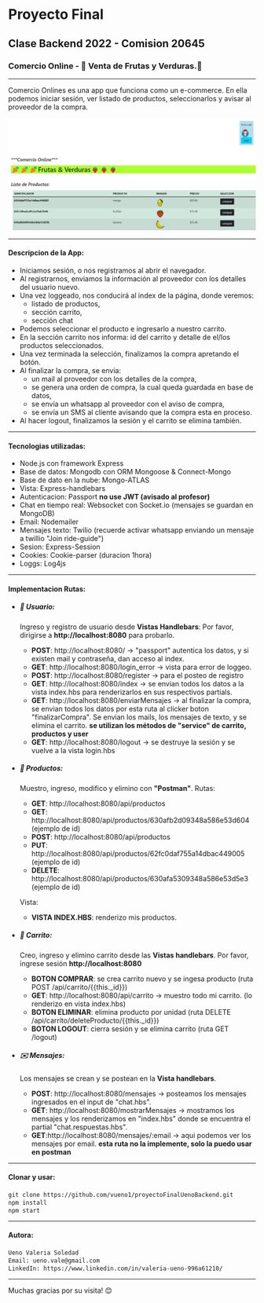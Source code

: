 # Proyecto Final 
## Clase Backend 2022 - Comision 20645

### Comercio Online - :corn: Venta de Frutas y Verduras.:watermelon:
- - -

Comercio Onlines es una app que funciona como un e-commerce. 
En ella podemos iniciar sesión, ver listado de productos, seleccionarlos y avisar al proveedor de la compra. 

[![Watch the video](src/public//index.png)](https://youtu.be/vt5fpE0bzSY)
* * *
#### Descripcion de la App: 
* Iniciamos sesión, o nos registramos al abrir el navegador. 
* Al registrarnos, enviamos la información al proveedor con los detalles del usuario nuevo. 
* Una vez loggeado, nos conducirá al index de la página, donde veremos: 
    - listado de productos,
    - sección carrito,
    - sección chat
* Podemos seleccionar el producto e ingresarlo a nuestro carrito.
* En la sección carrito nos informa: id del carrito y detalle de el/los productos seleccionados.
* Una vez terminada la selección, finalizamos la compra apretando el botón.
* Al finalizar la compra, se envia:
    - un mail al proveedor con los detalles de la compra, 
    - se genera una orden de compra, la cual queda guardada en base de datos, 
    - se envía un whatsapp al proveedor con el aviso de compra, 
    - se envía un SMS al cliente avisando que la compra esta en proceso.
* Al hacer logout, finalizamos la sesión y el carrito se elimina también.

* * *
#### Tecnologias utilizadas: 
* Node.js con framework Express
* Base de datos: Mongodb con ORM Mongoose & Connect-Mongo
* Base de dato en la nube: Mongo-ATLAS
* Vista: Express-handlebars
* Autenticacion: Passport __no use JWT (avisado al profesor)__
* Chat en tiempo real: Websocket con Socket.io (mensajes se guardan en MongoDB)
* Email: Nodemailer
* Mensajes texto: Twilio (recuerde activar whatsapp enviando un mensaje a twillio "Join ride-guide")
* Sesion: Express-Session 
* Cookies: Cookie-parser (duracion 1hora)
* Loggs: Log4js

* * *
#### Implementacion Rutas: 
* ##### 👤 Usuario: 
    Ingreso y registro de usuario desde __Vistas Handlebars__: 
    Por favor, dirigirse a __http://localhost:8080__ para probarlo.
    - __POST__: http://localhost:8080/ → "passport" autentica los datos, y si existen mail y contraseña, dan acceso al index.
    - __GET__: http://localhost:8080/login_error → vista para error de loggeo. 
    - __POST__: http://localhost:8080/register → para el posteo de registro 
    - __GET__: http://localhost:8080/index → se envian todos los datos a la vista index.hbs para renderizarlos en sus respectivos partials. 
    - __GET__: http://localhost:8080/enviarMensajes → al finalizar la compra, se envian todos los datos por esta ruta al clicker boton "finalizarCompra". 
    Se envian los mails, los mensajes de texto, y se elimina el carrito. 
    __se utilizan los métodos de "service" de carrito, productos y user__
    - __GET__: http://localhost:8080/logout → se destruye la sesión y se vuelve a la vista login.hbs

* ##### 🍒 Productos: 
    Muestro, ingreso, modifico y elimino con __"Postman"__. 
    Rutas: 
    - __GET__: http://localhost:8080/api/productos
    - __GET__: http://localhost:8080/api/productos/630afb2d09348a586e53d604 (ejemplo de id)
    - __POST__: http://localhost:8080/api/productos
    - __PUT__: http://localhost:8080/api/productos/62fc0daf755a14dbac449005 (ejemplo de id)
    - __DELETE__: http://localhost:8080/api/productos/630afa5309348a586e53d5e3 (ejemplo de id)

    Vista:
    - __VISTA INDEX.HBS__: renderizo mis productos.

* ##### 🛒 Carrito: 
    Creo, ingreso y elimino carrito desde las __Vistas handlebars__.
    Por favor, ingrese sesión __http://localhost:8080__ 
    - __BOTON COMPRAR__: se crea carrito nuevo y se ingesa producto (ruta POST /api/carrito/{{this._id}})
    - __GET__: http://localhost:8080/api/carrito → muestro todo mi carrito. (lo renderizo en vista index.hbs)
    - __BOTON ELIMINAR__: elimina producto por unidad (ruta DELETE /api/carrito/deleteProducto/{{this._id}})
    - __BOTON LOGOUT__: cierra sesión y se elimina carrito (ruta GET /logout)

* ##### ✉️ Mensajes: 
    Los mensajes se crean y se postean en la __Vista handlebars__. 
    - __POST__: http://localhost:8080/mensajes → posteamos los mensajes ingresados en el input de "chat.hbs".
    - __GET__: http://localhost:8080/mostrarMensajes → mostramos los mensajes y los renderizamos en "index.hbs" donde se encuentra el partial "chat.respuestas.hbs".
    - __GET__:http://localhost:8080/mensajes/:email → aqui podemos ver los mensajes por email. __esta ruta no la implemente, solo la puedo usar en postman__

* * *
#### Clonar y usar: 
```
git clone https://github.com/vueno1/proyectoFinalUenoBackend.git
npm install 
npm start
```

* * *
#### Autora: 
```
Ueno Valeria Soledad 
Email: ueno.vale@gmail.com
LinkedIn: https://www.linkedin.com/in/valeria-ueno-996a61210/
```

* * *
Muchas gracias por su visita! 😊